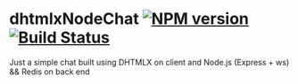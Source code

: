 # dhtmlxNodeChat  [![NPM version](https://badge.fury.io/js/dhtmlx-node-chat.png)](http://badge.fury.io/js/dhtmlx-node-chat) [![Build Status](https://travis-ci.org/web2solutions/dhtmlxNodeChat.svg?branch=master)](https://travis-ci.org/web2solutions/dhtmlxNodeChat)

Just a simple chat built using DHTMLX on client and Node.js (Express + ws) && Redis on back end